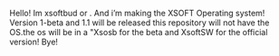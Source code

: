 Hello! Im xsoftbud or . And i’m making the XSOFT Operating system! Version 1-beta and 1.1 will be released this repository will not have the OS.the os will be in a "Xsosb for the beta and XsoftSW for the official version! Bye!
